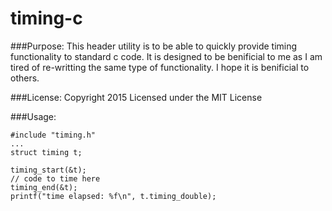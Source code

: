 # timing-c

###Purpose:
This header utility is to be able to quickly provide timing functionality to standard c code. It is designed to be benificial to me as I am tired of re-writting the same type of functionality. I hope it is benificial to others.

###License:
Copyright 2015 Licensed under the MIT License 

###Usage:
```
#include "timing.h"
...
struct timing t;

timing_start(&t);
// code to time here
timing_end(&t);
printf("time elapsed: %f\n", t.timing_double);
```
